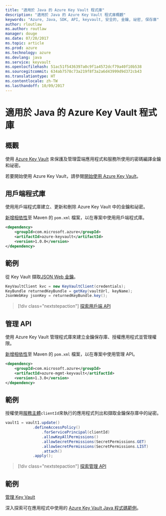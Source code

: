 ```yaml
---
title: "適用於 Java 的 Azure Key Vault 程式庫"
description: "適用於 Java 的 Azure Key Vault 程式庫概觀"
keywords: "Azure, Java, SDK, API, keyvault, 安全的, 金鑰, 祕密, 保存庫"
author: rloutlaw
ms.author: routlaw
manager: douge
ms.date: 07/20/2017
ms.topic: article
ms.prod: azure
ms.technology: azure
ms.devlang: java
ms.service: keyvault
ms.openlocfilehash: 51ac51f5436397a0c9f1a4572dcf79a40f10b538
ms.sourcegitcommit: 634ab7578c73a219f8f3a2a6d43999d9d372cb43
ms.translationtype: HT
ms.contentlocale: zh-TW
ms.lasthandoff: 10/09/2017
---
```

# <a name="azure-key-vault-libraries-for-java"></a>適用於 Java 的 Azure Key Vault 程式庫

## <a name="overview"></a>概觀

使用 [Azure Key Vault](/azure/key-vault/) 來保護及管理雲端應用程式和服務所使用的密碼編譯金鑰和祕密。

若要開始使用 Azure Key Vault，請參閱[開始使用 Azure Key Vault](/azure/key-vault/key-vault-get-started)。

## <a name="client-library"></a>用戶端程式庫

使用用戶端程式庫建立、更新和刪除 Azure Key Vault 中的金鑰和祕密。

[新增相依性](https://maven.apache.org/guides/getting-started/index.html#How_do_I_use_external_dependencies)至 Maven 的 `pom.xml` 檔案，以在專案中使用用戶端程式庫。  

```XML
<dependency>
    <groupId>com.microsoft.azure</groupId>
    <artifactId>azure-keyvault</artifactId>
    <version>1.0.0</version>
</dependency>
```   

## <a name="example"></a>範例

從 Key Vault 擷取[JSON Web 金鑰](https://tools.ietf.org/html/draft-ietf-jose-json-web-key-18)。

```java
KeyVaultClient kvc = new KeyVaultClient(credentials);
KeyBundle returnedKeyBundle = getKey(vaultUrl, keyName);
JsonWebKey jsonKey = returnedKeyBundle.key();
```

> [!div class="nextstepaction"]
> [探索用戶端 API](/java/api/overview/azure/keyvault/clientlibrary)


## <a name="management-api"></a>管理 API

使用 Azure Key Vault 管理程式庫來建立金鑰保存庫、授權應用程式並管理權限。 

[新增相依性](https://maven.apache.org/guides/getting-started/index.html#How_do_I_use_external_dependencies)至 Maven 的 `pom.xml` 檔案，以在專案中使用管理 API。  

```XML
<dependency>
    <groupId>com.microsoft.azure</groupId>
    <artifactId>azure-mgmt-keyvault</artifactId>
    <version>1.3.0</version>
</dependency>
```

## <a name="example"></a>範例

授權使用[服務主體](/azure/azure-resource-manager/resource-group-create-service-principal-portal)`clientId`來執行的應用程式列出和擷取金鑰保存庫中的祕密。 

```java
vault1 = vault1.update()
            .defineAccessPolicy()
                .forServicePrincipal(clientId)
                .allowKeyAllPermissions()
                .allowSecretPermissions(SecretPermissions.GET)
                .allowSecretPermissions(SecretPermissions.LIST)
                .attach()
            .apply();
```

> [!div class="nextstepaction"]
> [探索管理 API](/java/api/overview/azure/keyvault/managementapi)


## <a name="samples"></a>範例

[管理 Key Vault][1]   

[1]: https://github.com/Azure-Samples/key-vault-java-manage-key-vaults

深入探索可在應用程式中使用的 [Azure Key Vault Java 程式碼範例](https://azure.microsoft.com/resources/samples/?platform=java&term=key+vault)。
